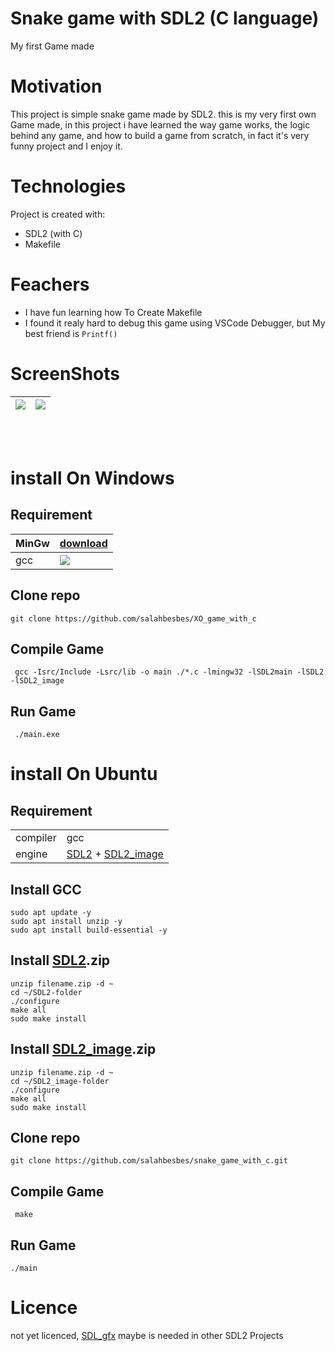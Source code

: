 # Snake game with SDL2 (C language)
My first Game made

# Motivation

This project is simple snake game made by SDL2. this is my very first own Game made, in this project i have learned the way game works, the logic behind any game, and how to build a game from scratch, in fact it's very funny project and I enjoy it.


# Technologies

Project is created with:

- SDL2 (with C)
- Makefile

# Feachers
- I have fun learning how To Create Makefile
- I found it realy hard to debug this game using VSCode Debugger, but My best friend is `Printf()`

# ScreenShots

|<image src="screenShot1.PNG" />|<image src="screenShot2.PNG" />|
|--|--|

<br>
<br>

# install On Windows

## Requirement


|MinGw|[download](https://sourceforge.net/projects/mingw/)|
|--|--|
|gcc| <image src="mingw.PNG"  />|


## Clone repo

    git clone https://github.com/salahbesbes/XO_game_with_c
## Compile Game

     gcc -Isrc/Include -Lsrc/lib -o main ./*.c -lmingw32 -lSDL2main -lSDL2 -lSDL2_image
## Run Game
     ./main.exe


# install On Ubuntu

 ## Requirement
  |||
  |--|--|
  |compiler | gcc |
  | engine | [SDL2](https://www.libsdl.org/release/SDL2-2.0.20.zip) + [SDL2_image](https://www.libsdl.org/projects/SDL_image/release/SDL2_image-2.0.5.zip) | 

  ## Install GCC
    sudo apt update -y
    sudo apt install unzip -y
    sudo apt install build-essential -y
 ## Install [SDL2](https://www.libsdl.org/download-2.0.php).zip
    unzip filename.zip -d ~
    ​cd ~/SDL2-folder
    ​./configure
    ​make all
    ​sudo make install
 ## Install [SDL2_image](https://www.libsdl.org/projects/SDL_image/).zip
    unzip filename.zip -d ~
    ​cd ~/SDL2_image-folder
    ​./configure
    ​make all
    ​sudo make install
    
## Clone repo
    git clone https://github.com/salahbesbes/snake_game_with_c.git
## Compile Game
     make 
## Run Game
    ./main



# Licence
not yet licenced, [SDL_gfx](https://sourceforge.net/projects/sdl2gfx/) maybe  is needed in other SDL2 Projects 
